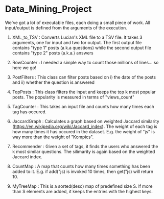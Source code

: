 # Data_Mining_Project

We've got a lot of executable files, each doing a small piece of work. 
All input/output is defined from the arguments of the execution.

1) XML_to_TSV : Converts Lucian's XML file to a TSV file. It takes 3 arguments, one for input and two for output.  The first output file
contains "type 1" posts (a.k.a questions) while the second output file contains "type 2" posts (a.k.a.) answers

2) RowCounter : I needed a simple way to count those millions of lines... so here we go!

3) PostFilters : This class can filter posts based on i) the date of the posts and ii) whether the question is answered

4) TopPosts : This class filters the input and keeps the top k most popular posts. The popularity is measured in terms of "views_count"

5) TagCounter : This takes an input file and counts how many times each tag has occured.

6) JaccardGraph :  Calculates a graph based on weighted Jaccard similarity (https://en.wikipedia.org/wiki/Jaccard_index). The weight of each tag is how many times it has occured in the dataset. E.g. the weight of "js" is way more than the weight of "Kompics". 

7) Recommender : Given a set of tags, it finds the users who answered the k most similar questions. The silimarity is again based on
the weighted Jaccard index.

8) CountMap :  A map that counts how many times something has been added to it. E.g. if add("js) is invoked 10 times, then get("js) will return 10.

9) MyTreeMap : This is a sorted(desc) map of predefined size S. If more than S elements are added, it keeps the entries with the highest keys.

